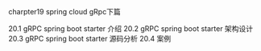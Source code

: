 charpter19 spring cloud gRpc下篇

20.1 gRPC spring boot starter 介绍
20.2 gRPC spring boot starter 架构设计
20.3 gRPC spring boot starter 源码分析
20.4 案例
